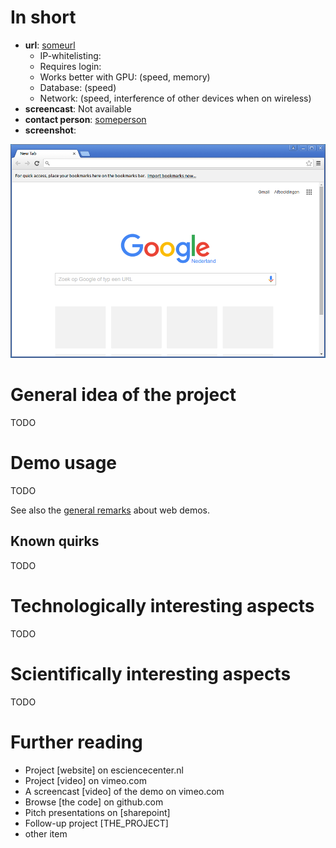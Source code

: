 # In short

- **url**: [someurl](someurl)
   - IP-whitelisting:
   - Requires login:
   - Works better with GPU: (speed, memory)
   - Database: (speed)
   - Network: (speed, interference of other devices when on wireless)
- **screencast**: Not available
- **contact person**: [someperson](https://www.esciencecenter.nl/profile/someperson)
- **screenshot**: 
 
![screenshot](/demos/template/screencapture-demo-template.png "template demo screenshot")

# General idea of the project

TODO

# Demo usage

TODO

See also the [general remarks](/doc/demo-usage-general-remarks.md) about web demos.

## Known quirks

TODO

# Technologically interesting aspects

TODO

# Scientifically interesting aspects

TODO

# Further reading

- Project [website] on esciencecenter.nl
- Project [video] on vimeo.com
- A screencast [video] of the demo on vimeo.com
- Browse [the code] on github.com
- Pitch presentations on [sharepoint]
- Follow-up project [THE_PROJECT]
- other item






